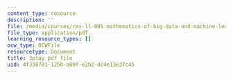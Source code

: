 ```yaml
---
content_type: resource
description: ''
file: /media/courses/res-ll-005-mathematics-of-big-data-and-machine-learning-january-iap-2020/4f3387011250a09fe2b2dc4e13e37c45_WkYdi40yNwY.pdf
file_type: application/pdf
learning_resource_types: []
ocw_type: OCWFile
resourcetype: Document
title: 3play pdf file
uid: 4f338701-1250-a09f-e2b2-dc4e13e37c45
---
```

